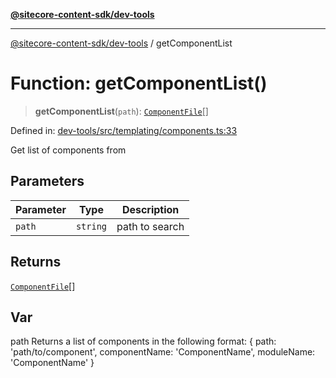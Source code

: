 [**@sitecore-content-sdk/dev-tools**](../README.md)

***

[@sitecore-content-sdk/dev-tools](../README.md) / getComponentList

# Function: getComponentList()

> **getComponentList**(`path`): [`ComponentFile`](../interfaces/ComponentFile.md)[]

Defined in: [dev-tools/src/templating/components.ts:33](https://github.com/Sitecore/xmc-jss-dev/blob/061dc26bfb1145b183edd384dc843a42a29206eb/packages/dev-tools/src/templating/components.ts#L33)

Get list of components from

## Parameters

| Parameter | Type | Description |
| ------ | ------ | ------ |
| `path` | `string` | path to search |

## Returns

[`ComponentFile`](../interfaces/ComponentFile.md)[]

## Var

path
Returns a list of components in the following format:
{
 path: 'path/to/component',
 componentName: 'ComponentName',
 moduleName: 'ComponentName'
}
